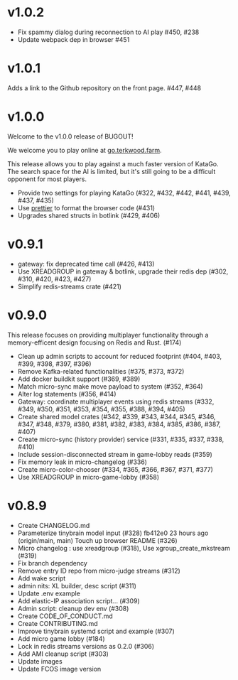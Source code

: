 # v1.0.2

- Fix spammy dialog during reconnection to AI play #450, #238
- Update webpack dep in browser #451

# v1.0.1

Adds a link to the Github repository on the front page.  #447, #448

# v1.0.0

Welcome to the v1.0.0 release of BUGOUT!

We welcome you to play online at [go.terkwood.farm](https://go.terkwood.farm).

This release allows you to play against a much faster version of KataGo. The
search space for the AI is limited, but it's still going to be a difficult
opponent for most players.

- Provide two settings for playing KataGo (#322, #432, #442, #441, #439, #437, #435)
- Use [prettier](https://prettier.io/) to format the browser code (#431)
- Upgrades shared structs in botlink (#429, #406)

# v0.9.1

- gateway: fix deprecated time call (#426, #413)
- Use XREADGROUP in gateway & botlink, upgrade their redis dep (#302, #310, #420, #423, #427)
- Simplify redis-streams crate (#421)

# v0.9.0

This release focuses on providing multiplayer functionality through a memory-efficent design focusing on Redis and Rust. (#174)

- Clean up admin scripts to account for reduced footprint (#404, #403, #399, #398, #397, #396)
- Remove Kafka-related functionalities (#375, #373, #372)
- Add docker buildkit support (#369, #389)
- Match micro-sync make move payload to system (#352, #364)
- Alter log statements (#356, #414)
- Gateway: coordinate multiplayer events using redis streams (#332, #349, #350, #351, #353, #354, #355, #388, #394, #405)
- Create shared model crates (#342, #339, #343, #344, #345, #346, #347, #348, #379, #380, #381, #382, #383, #384, #385, #386, #387, #407)
- Create micro-sync (history provider) service (#331, #335, #337, #338, #410)
- Include session-disconnected stream in game-lobby reads (#359)
- Fix memory leak in micro-changelog (#336)
- Create micro-color-chooser (#334, #365, #366, #367, #371, #377)
- Use XREADGROUP in micro-game-lobby (#358)

# v0.8.9

- Create CHANGELOG.md
- Parameterize tinybrain model input (#328)
  fb412e0 23 hours ago (origin/main, main) Touch up browser README (#326)
- Micro changelog : use xreadgroup (#318), Use xgroup_create_mkstream (#319)
- Fix branch dependency
- Remove entry ID repo from micro-judge streams (#312)
- Add wake script
- admin nits: XL builder, desc script (#311)
- Update .env example
- Add elastic-IP association script... (#309)
- Admin script: cleanup dev env (#308)
- Create CODE_OF_CONDUCT.md
- Create CONTRIBUTING.md
- Improve tinybrain systemd script and example (#307)
- Add micro game lobby (#184)
- Lock in redis streams versions as 0.2.0 (#306)
- Add AMI cleanup script (#303)
- Update images
- Update FCOS image version
